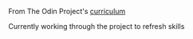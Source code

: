 From The Odin Project's [curriculum](http://www.theodinproject.com/courses/web-development-101/lessons/html-css)

Currently working through the project to refresh skills